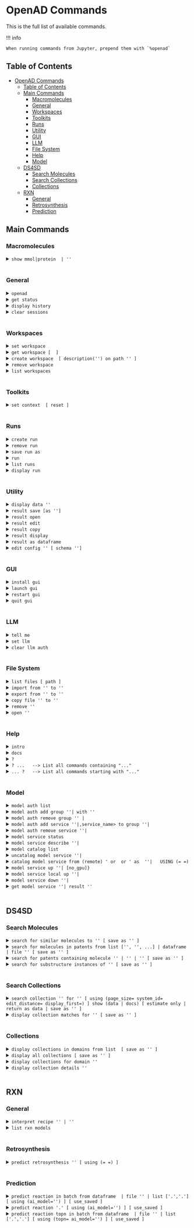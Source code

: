 <!--

DO NOT EDIT
-----------
This file is auto-generated.
To update it, consult instructions:
https://github.com/acceleratedscience/open-ad-toolkit/tree/main/docs

-->

# OpenAD Commands

This is the full list of available commands.

!!! info

    When running commands from Jupyter, prepend them with `%openad`

## Table of Contents

-   [OpenAD Commands](#openad-commands)
    -   [Table of Contents](#table-of-contents)
    -   [Main Commands](#main-commands)
        -   [Macromolecules](#macromolecules)
        -   [General](#general)
        -   [Workspaces](#workspaces)
        -   [Toolkits](#toolkits)
        -   [Runs](#runs)
        -   [Utility](#utility)
        -   [GUI](#gui)
        -   [LLM](#llm)
        -   [File System](#file-system)
        -   [Help](#help)
        -   [Model](#model)
    -   [DS4SD](#ds4sd)
        -   [Search Molecules](#search-molecules)
        -   [Search Collections](#search-collections)
        -   [Collections](#collections)
    -   [RXN](#rxn)
        -   [General](#general-1)
        -   [Retrosynthesis](#retrosynthesis)
        -   [Prediction](#prediction)

## Main Commands

### Macromolecules

<details markdown="block" class="cmd-wrap">
<summary markdown="block"><code>show mmol|protein <fasta> | '<pdb_id>'</code></summary>
<br>

> Launch the molecule viewer to visualize your macromolecule and inspect its properties. <br>
>
> Examples: <br>
>
> -   Show a protein by its PDBe ID: <br> > `show mmol '2g64'` <br>
>
> -   Show a protein by its FASTA string: <br> > `show protein MAKWVCKICGYIYDEDAGDPDNGISPGTKFEELPDDWVCPICGAPKSEFEKLED` <br>

</details>

<br>

### General

<details markdown="block" class="cmd-wrap">
<summary markdown="block"><code>openad</code></summary>
<br>

> Display the openad splash screen. <br>

</details>

<details markdown="block" class="cmd-wrap">
<summary markdown="block"><code>get status</code></summary>
<br>

> Display the currently selected workspace and toolkit. <br>

</details>

<details markdown="block" class="cmd-wrap">
<summary markdown="block"><code>display history</code></summary>
<br>

> Display the last 30 commands run in your current workspace. <br>

</details>

<details markdown="block" class="cmd-wrap">
<summary markdown="block"><code>clear sessions</code></summary>
<br>

> Clear any other sessions that may be running. <br>

</details>

<br>

### Workspaces

<details markdown="block" class="cmd-wrap">
<summary markdown="block"><code>set workspace <workspace_name></code></summary>
<br>

> Change the current workspace. <br>

</details>

<details markdown="block" class="cmd-wrap">
<summary markdown="block"><code>get workspace [ <workspace_name> ]</code></summary>
<br>

> Display details a workspace. When no workspace name is passed, details of your current workspace are displayed. <br>

</details>

<details markdown="block" class="cmd-wrap">
<summary markdown="block"><code>create workspace <workspace_name> [ description('<description>') on path '<path>' ]</code></summary>
<br>

> Create a new workspace with an optional description and path. <br>

</details>

<details markdown="block" class="cmd-wrap">
<summary markdown="block"><code>remove workspace <workspace_name></code></summary>
<br>

> Remove a workspace from your registry. Note that this doesn't remove the workspace's directory. <br>

</details>

<details markdown="block" class="cmd-wrap">
<summary markdown="block"><code>list workspaces</code></summary>
<br>

> Lists all your workspaces. <br>

</details>

<br>

### Toolkits

<details markdown="block" class="cmd-wrap">
<summary markdown="block"><code>set context <toolkit_name> [ reset ]</code></summary>
<br>

> Set your context to the chosen toolkit. By setting the context, the selected toolkit functions become available to you. The optional parameter `reset` can be used to reset your login information. <br>

</details>

<br>

### Runs

<details markdown="block" class="cmd-wrap">
<summary markdown="block"><code>create run</code></summary>
<br>

> Start recording a run. <br>

</details>

<details markdown="block" class="cmd-wrap">
<summary markdown="block"><code>remove run <run_name></code></summary>
<br>

> remove a run. <br>

</details>

<details markdown="block" class="cmd-wrap">
<summary markdown="block"><code>save run as <run_name></code></summary>
<br>

> Stop recording a run and save it. <br>

</details>

<details markdown="block" class="cmd-wrap">
<summary markdown="block"><code>run <run_name></code></summary>
<br>

> Execute a previously recorded run. This will execute every command and continue regardless of any failures. <br>

</details>

<details markdown="block" class="cmd-wrap">
<summary markdown="block"><code>list runs</code></summary>
<br>

> List all runs saved in the current workspace. <br>

</details>

<details markdown="block" class="cmd-wrap">
<summary markdown="block"><code>display run <run_name></code></summary>
<br>

> Display the commands stored in a certain run. <br>

</details>

<br>

### Utility

<details markdown="block" class="cmd-wrap">
<summary markdown="block"><code>display data '<filename.csv>'</code></summary>
<br>

> Display data from a csv file. <br>

</details>

<details markdown="block" class="cmd-wrap">
<summary markdown="block"><code>result save [as '<filename.csv>']</code></summary>
<br>

> Save table data to csv file. <br>

</details>

<details markdown="block" class="cmd-wrap">
<summary markdown="block"><code>result open</code></summary>
<br>

> Explore table data in the browser. <br>
> if you append `-d` to the end of the command `result open -d` display will result to data viewer. <br>

</details>

<details markdown="block" class="cmd-wrap">
<summary markdown="block"><code>result edit</code></summary>
<br>

> Edit table data in the browser. <br>
> if you append `-d` to the end of the command `result open -d` display will result to data viewer. <br>

</details>

<details markdown="block" class="cmd-wrap">
<summary markdown="block"><code>result copy</code></summary>
<br>

> Copy table data to clipboard, formatted for spreadheet. <br>

</details>

<details markdown="block" class="cmd-wrap">
<summary markdown="block"><code>result display</code></summary>
<br>

> Display the result in the CLI. <br>
>
>         if you append `-d` to the end of the command `result open -d` display will result to data viewer. <br>

</details>

<details markdown="block" class="cmd-wrap">
<summary markdown="block"><code>result as dataframe</code></summary>
<br>

> Return the result as dataframe (only for Jupyter Notebook) <br>

</details>

<details markdown="block" class="cmd-wrap">
<summary markdown="block"><code>edit config '<json_config_file>' [ schema '<schema_file>']</code></summary>
<br>

> Edit any JSON file in your workspace directly from the CLI. If a schema is specified, it will be used for validation and documentation. <br>

</details>

<br>

### GUI

<details markdown="block" class="cmd-wrap">
<summary markdown="block"><code>install gui</code></summary>
<br>

> Install the OpenAD GUI (graphical user interface). <br>
>
> The graphical user interface allows you to browse your workspace and visualize your datasets and molecules. <br>

</details>

<details markdown="block" class="cmd-wrap">
<summary markdown="block"><code>launch gui</code></summary>
<br>

> Launch the OpenAD GUI (graphical user interface). <br>

</details>

<details markdown="block" class="cmd-wrap">
<summary markdown="block"><code>restart gui</code></summary>
<br>

> Terminate and then restart the GUI server. <br>

</details>

<details markdown="block" class="cmd-wrap">
<summary markdown="block"><code>quit gui</code></summary>
<br>

> Terminate the GUI server. <br>

</details>

<br>

### LLM

<details markdown="block" class="cmd-wrap">
<summary markdown="block"><code>tell me <how to do xyz></code></summary>
<br>

> Ask your AI assistant how to do anything in OpenAD. <br>

</details>

<details markdown="block" class="cmd-wrap">
<summary markdown="block"><code>set llm  <language_model_name></code></summary>
<br>

> Set the target language model name for the `tell me` command. <br>

</details>

<details markdown="block" class="cmd-wrap">
<summary markdown="block"><code>clear llm auth</code></summary>
<br>

> Clear the language model's authentication file. <br>

</details>

<br>

### File System

<details markdown="block" class="cmd-wrap">
<summary markdown="block"><code>list files [ path ]</code></summary>
<br>

> List al directories and files in your current workspace. <br>

</details>

<details markdown="block" class="cmd-wrap">
<summary markdown="block"><code>import from '<external_source_file>' to '<workspace_file>'</code></summary>
<br>

> Import a file from outside OpenAD into your current workspace. <br>

</details>

<details markdown="block" class="cmd-wrap">
<summary markdown="block"><code>export from '<workspace_file>' to '<external_file>'</code></summary>
<br>

> Export a file from your current workspace to anywhere on your hard drive. <br>

</details>

<details markdown="block" class="cmd-wrap">
<summary markdown="block"><code>copy file '<workspace_file>' to '<other_workspace_name>'</code></summary>
<br>

> Export a file from your current workspace to another workspace. <br>

</details>

<details markdown="block" class="cmd-wrap">
<summary markdown="block"><code>remove '<filename>'</code></summary>
<br>

> Remove a file from your current workspace. <br>

</details>

<details markdown="block" class="cmd-wrap">
<summary markdown="block"><code>open '<filename>'</code></summary>
<br>

> Open a file or dataframe in an iframe <br>
>
> Examples: <br>
>
> -   `open 'base_molecules.sdf'` <br>
> -   `open my_dataframe` <br>

</details>

<br>

### Help

<details markdown="block" class="cmd-wrap">
<summary markdown="block"><code>intro</code></summary>
<br>

> Display an introduction to the OpenAD CLI. <br>

</details>

<details markdown="block" class="cmd-wrap">
<summary markdown="block"><code>docs</code></summary>
<br>

> Open the documentation webpage. <br>

</details>

<details markdown="block" class="cmd-wrap">
<summary markdown="block"><code>?</code></summary>
<br>

> List all available commands. <br>

</details>

<details markdown="block" class="cmd-wrap">
<summary markdown="block"><code>? ...<soft>   --> List all commands containing "..."</soft></code></summary>
<br>

>

</details>

<details markdown="block" class="cmd-wrap">
<summary markdown="block"><code>... ?<soft>   --> List all commands starting with "..."</soft></code></summary>
<br>

>

</details>

<br>

### Model

<details markdown="block" class="cmd-wrap">
<summary markdown="block"><code>model auth list</code></summary>
<br>

> show authentication group mapping <br>

</details>

<details markdown="block" class="cmd-wrap">
<summary markdown="block"><code>model auth add group '<auth_group>'|<auth_group> with '<api_key>'</code></summary>
<br>

> add an authentication group for model services to use <br>

</details>

<details markdown="block" class="cmd-wrap">
<summary markdown="block"><code>model auth remove group '<auth_group>' | <auth_group></code></summary>
<br>

> remove an authentication group <br>

</details>

<details markdown="block" class="cmd-wrap">
<summary markdown="block"><code>model auth add service '<service_name>'|,service_name> to group '<auth_group>'|<auth_group></code></summary>
<br>

> Attach an authentication group to a model service <br>

</details>

<details markdown="block" class="cmd-wrap">
<summary markdown="block"><code>model auth remove service '<service_name>'|<service_name></code></summary>
<br>

> Detatch an authentication group from a model service <br>

</details>

<details markdown="block" class="cmd-wrap">
<summary markdown="block"><code>model service status</code></summary>
<br>

> Get the status of currently cataloged services <br>

</details>

<details markdown="block" class="cmd-wrap">
<summary markdown="block"><code>model service describe '<service_name>'|<service_name></code></summary>
<br>

> get the configuration of a service <br>

</details>

<details markdown="block" class="cmd-wrap">
<summary markdown="block"><code>model catalog list</code></summary>
<br>

> get the list of currently cataloged services <br>

</details>

<details markdown="block" class="cmd-wrap">
<summary markdown="block"><code>uncatalog model service '<service_name>'|<service_name></code></summary>
<br>

> uncatalog a model service <br>
>
> Example: <br> > `uncatalog model service 'gen'` <br>

</details>

<details markdown="block" class="cmd-wrap">
<summary markdown="block"><code>catalog model service from (remote) '<path> or <github> or <service_url>' as  '<service_name>'|<service_name>   USING (<parameter>=<value> <parameter>=<value>)</code></summary>
<br>

> catalog a model service from a path or github or remotely from an existing OpenAD service. <br>
> (USING) optional headers parameters for communication with service backend. <br>
> If you are cataloging a service using a model defined in a directory, provide the absolute `<path>` of that directory in quotes. <br>
>
> The following options require the `remote` option be declared. <br>
>
> If you are cataloging a service using a model defined in github repository, provide the absolute `<github>` of that github directory quotes. <br>
>
> If you are cataloging a remote service on a ip address and port provide the remote services ipaddress and port in quoted string e.g. `'0.0.0.0:8080'` <br>
>
> `service_name`: this is the name of the service as you will define it for your usage. e.g `prop` short for properties. <br>
>
> USING Parameters: <br>
>
> If using a hosted service the following parameters must be supplied: <br> -`Inference-Service`: this is the name of the inference service that is hosted, it is a required parameter if cataloging a remote service. <br>
> An authorization parameter is always required if cataloging a hosted service, either Auhtorisation group (`auth_group`) or Authorisation bearer_token/api_key (`Authorization`): <br> -`auth_group`: this is the name of an authorization group which contains the api_key linked to the service access. This can only be used if `Authorization` is not also defined. <br>
> OR <br> -`Authorization`: this parameter is designed to be used when a `auth_group` is not defined. <br>
>
> Example: <br>
>
> Skypilot Deployment <br> -`catalog model service from 'git@github.com:acceleratedscience/generation_inference_service.git' as 'gen'` <br>
>
> Service using a authentication group <br> -`catalog model service from remote '<service_url>' as  molf  USING (Inference-Service=molformer  )` <br> > ` model auth add service 'molf' to group 'default'` <br>
>
> Single Authorisation Service <br> -`openad catalog model service from remote '<service_URL>' as 'gen' USING (Inference-Service=generation Authorization='<api_key>')` <br>
>
> Catalog a remote service shared with you: <br> -`catalog model service from remote 'http://54.235.3.243:30001' as gen` <br>

</details>

<details markdown="block" class="cmd-wrap">
<summary markdown="block"><code>model service up '<service_name>'|<service_name> [no_gpu]}</code></summary>
<br>

> launches a cataloged model service when it was cataloged as a self managed service from a directory or github repository. <br>
> If you do not want to launch a service with GPU you should specify `no_gpu` at the end of the command. <br>
> Examples: <br>
>
> -`model service up gen` <br>
>
> -`model service up 'gen'` <br>
>
> -`model service up gen no_gpu` <br>

</details>

<details markdown="block" class="cmd-wrap">
<summary markdown="block"><code>model service local up '<service_name>'|<service_name></code></summary>
<br>

> Launches a model service locally. <br>
>
>             Example: <br>
>               ` model service local up gen` <br>

</details>

<details markdown="block" class="cmd-wrap">
<summary markdown="block"><code>model service down '<service_name>'|<service_name></code></summary>
<br>

> Bring down a model service <br>
> Examples: <br>
>
> `model service down gen` <br>
>
> `model service down 'gen'` <br>

</details>

<details markdown="block" class="cmd-wrap">
<summary markdown="block"><code>get model service '<service_name>'|<service_name> result '<result_id>'</code></summary>
<br>

> retrieves a result from a model service <br>
> Examples: <br>
>
> <cmd>get model service myservier result 'wergergerg' <br>

</details>

<br>

## DS4SD

### Search Molecules

<details markdown="block" class="cmd-wrap">
<summary markdown="block"><code>search for similar molecules to '<smiles>' [ save as '<filename.csv>' ]</code></summary>
<br>

> Search for molecules that are similar to the provided molecule or molecule substructure as provided in the `<smiles_string>`. <br>
>
> Use the `save as` clause to save the results as a csv file in your current workspace. <br>
>
> Example: <br> > `search for similar molecules to 'C1(C(=C)C([O-])C1C)=O'` <br>

</details>

<details markdown="block" class="cmd-wrap">
<summary markdown="block"><code>search for molecules in patents from list ['<patent1>', '<patent2>', ...] | dataframe <dataframe_name> | file '<filename.csv>' [ save as '<filename.csv>' ]</code></summary>
<br>

> Search for molecules mentioned in a defined list of patents. When sourcing patents from a CSV or DataFrame, there must be column named "PATENT ID" or "patent id". <br>
>
> Use the `save as` clause to save the results as a csv file in your current workspace. <br>
>
> Example: <br> > `search for molecules in patents from list ['CN108473493B','US20190023713A1']` <br>

</details>

<details markdown="block" class="cmd-wrap">
<summary markdown="block"><code>search for patents containing molecule '<smiles>' | '<inchi>' | '<inchikey>' [ save as '<filename.csv>' ]</code></summary>
<br>

> Search for mentions of a specified molecules in registered patents. The queried molecule can be described as a SMILES string, InChI or InChiKey. <br>
>
> Use the `save as` clause to save the results as a csv file in your current workspace. <br>
>
> Example: <br> > `search for patents containing molecule 'CC(C)(c1ccccn1)C(CC(=O)O)Nc1nc(-c2c[nH]c3ncc(Cl)cc23)c(C#N)cc1F'` <br>

</details>

<details markdown="block" class="cmd-wrap">
<summary markdown="block"><code>search for substructure instances of '<smiles>' [ save as '<filename.csv>' ]</code></summary>
<br>

> Search for molecules by substructure, as defined by the `<smiles_string>`. <br>
>
> Use the `save as` clause to save the results as a csv file in your current workspace. <br>
>
> Example: <br> > `search for substructure instances of 'C1(C(=C)C([O-])C1C)=O' save as 'my_mol'` <br>

</details>

<br>

### Search Collections

<details markdown="block" class="cmd-wrap">
<summary markdown="block"><code>search collection '<collection_name_or_key>' for '<search_string>' [ using (page_size=<int> system_id=<system_id> edit_distance=<integer> display_first=<integer>) ] show (data | docs) [ estimate only | return as data | save as '<filename.csv>' ]</code></summary>
<br>

> Performs a document search of the Deep Search repository based on a given collection. The required `using` clause specifies the collection to search. Use `estimate only` to return only the potential number of hits. <br>
>
> Parameters: <br>
>
> -   `<collection_name_or_key>` The name or index key for a collection. Use the command `display all collections` to list available collections. <br>
> -   `<search_string>` The search string for the search. <br>
>
> The `<search_string>` supports elastic search string query syntax: <br>
>
> -   `+` Signifies AND operation. <br>
> -   `|` Signifies OR operation. <br>
> -   `-` Negates a single token. <br>
> -   `\"` Wraps a number of tokens to signify a phrase for searching. <br>
> -   `*` At the end of a term -> signifies a prefix query <br>
> -   `(` & `)` Signifies precedence <br>
> -   `~N` After a word -> signifies edit distance (fuzziness) <br>
> -   `~N` After a phrase -> signifies slop amount <br>
>
> Options for the `using` clause: <br>
>
> > **Note:** The `using` clause requires all enclosed parameters to be defined in the same order as listed below. <br>
>
> -   `page_size=<integer>` Result pagination, the default is None. <br>
> -   `system_id=<system_id>` System cluster id, the default is 'default'. <br>
> -   `edit_distance=<integer>` (0-5) Sets the search word span criteria for key words for document searches, the default is 5. When set to 0, no snippets will be be returned. <br>
> -   `display_first=<integer>` When set, the displayed result set will be truncated at the given number. <br>
>
> Clauses: <br>
>
> -   `show (data | docs)`: <br>
>     -   `data` Display structured data from within the documents. <br>
>     -   `docs` Display document context and preview snippet. <br>
>         Both can be combined in a single command, e.g. `show (data docs)` <br>
> -   `estimate only` Determine the potential number of hits. <br>
> -   `return as data` For Notebook or API mode. Removes all styling from the Pandas DataFrame, ready for further processing. <br>
>
> Examples: <br>
>
> -   Look for documents that contain discussions on power conversion efficiency: <br> > `search collection 'arxiv-abstract' for 'ide(\"power conversion efficiency\" OR PCE) AND organ*' using ( edit_distance=20 system_id=default) show (docs)` <br>
>
> -   Search the PubChem archive for 'Ibuprofen' and display related molecules' data: <br> > `search collection 'pubchem' for 'Ibuprofen' show (data)` <br>
>
> -   Search for patents which mention a specific smiles molecule: <br> > `search collection 'patent-uspto' for '\"smiles#ccc(coc(=o)cs)(c(=o)c(=o)cs)c(=o)c(=o)cs\"' show (data)` <br>

</details>

<details markdown="block" class="cmd-wrap">
<summary markdown="block"><code>display collection matches for '<search_string>' [ save as '<filename.csv>' ]</code></summary>
<br>

> Search all collections for documents that contain a given Deep Search `<search_string>`. This is useful when narrowing down document collection(s) for subsequent search. You can use the `<index_key>` from the returned table in your next search. <br>
>
> Use the `save as` clause to save the results as a csv file in your current workspace. <br>
>
> Example: <br> > `display collection matches for 'Ibuprofen'` <br>

</details>

<br>

### Collections

<details markdown="block" class="cmd-wrap">
<summary markdown="block"><code>display collections in domains from list <list_of_domains> [ save as '<filename.csv>' ]</code></summary>
<br>

> Display collections that belong to the listed domains. <br>
>
> Use the `save as` clause to save the results as a csv file in your current workspace. <br>
>
> Use the command `display all collections` to find available domains. <br>
>
> Example: <br> > `display collections in domains from list ['Scientific Literature']` <br>

</details>

<details markdown="block" class="cmd-wrap">
<summary markdown="block"><code>display all collections [ save as '<filename.csv>' ]</code></summary>
<br>

> Display all available collections in Deep Search. <br>
>
> Use the `save as` clause to save the results as a csv file in your current workspace. <br>

</details>

<details markdown="block" class="cmd-wrap">
<summary markdown="block"><code>display collections for domain '<domain_name>'</code></summary>
<br>

> Display the available collections in a given Deep Search domain. <br>
>
> Use the command `display all collections` to find available domains. <br>
>
> Example: <br> > `display collections for domain 'Business Insights'` <br>

</details>

<details markdown="block" class="cmd-wrap">
<summary markdown="block"><code>display collection details '<collection_name_or_key>'</code></summary>
<br>

> Display the details for a specified collection. You can specify a collection by its name or key. <br>
>
> Use the command `display all collections` to list available collections. <br>
>
> Example: <br> > `display collection details 'Patents from USPTO'` <br>

</details>

<br>

## RXN

### General

<details markdown="block" class="cmd-wrap">
<summary markdown="block"><code>interpret recipe '<recipe_paragraph>' | '<txt_filename>'</code></summary>
<br>

> Build a ordered list of actions interpreted from a provided text-based recipe. The recipe can be provided as a string or as a text file from your current workspace. <br>
>
> Examples: <br>
>
> -   `interpret recipe 'my_recipe.txt'` <br>
> -   `interpret recipe 'A solution of ((1S,2S)-1-{[(methoxymethyl-biphenyl-4-yl)-(2-pyridin-2-yl-cyclopropanecarbonyl)-amino]-methyl}-2-methyl-butyl)-carbamic acid tert-butyl ester (25 mg, 0.045 mmol) and dichloromethane (4 mL) was treated with a solution of HCl in dioxane (4 N, 0.5 mL) and the resulting reaction mixture was maintained at room temperature for 12 h. The reaction was then concentrated to dryness to afford (1R,2R)-2-pyridin-2-yl-cyclopropanecarboxylic acid ((2S,3S)-2-amino-3-methylpentyl)-(methoxymethyl-biphenyl-4-yl)-amide (18 mg, 95% yield) as a white solid.'` <br>

</details>

<details markdown="block" class="cmd-wrap">
<summary markdown="block"><code>list rxn models</code></summary>
<br>

> Lists all RXN AI models currently available. <br>

</details>

<br>

### Retrosynthesis

<details markdown="block" class="cmd-wrap">
<summary markdown="block"><code>predict retrosynthesis '<smiles>' [ using (<parameter>=<value> <parameter>=<value>) ]</code></summary>
<br>

> Perform a retrosynthesis route prediction on a molecule. <br>
>
> RXN was trained on more than 3 million chemical reactions, derived from publicly available patents. Since then, the Molecular Transformer has outperformed all data-driven models, achieving more than 90% accuracy on forward chemical reaction predictions (reactants + reagents to products) <br>
>
> > **Note:** The `using` clause requires all enclosed parameters to be defined in the same order as listed below. <br>
>
> Optional Parameters that can be specified in the `using` clause: <br>
>
> -   `availability_pricing_threshold=<int>` Maximum price in USD per g/ml of compounds. Default: no threshold. <br>
> -   `available_smiles='<smiles>.<smiles>.<smiles>'` List of molecules available as precursors, delimited with a period. <br>
> -   `exclude_smiles='<smiles>.<smiles>.<smiles>'` List of molecules to exclude from the set of precursors, delimited with a period. <br>
> -   `exclude_substructures='<smiles>.<smiles>.<smiles>'` List of substructures to exclude from the set of precursors, delimited with a period. <br>
> -   `exclude_target_molecule=<boolean>` Excluded target molecule. The default is True <br>
> -   `fap=<float>` Every retrosynthetic step is evaluated with the FAP, and is only retained when forward confidence is greater than the FAP value. The default is 0.6. <br>
> -   `max_steps=<int>` The maximum number steps in the results. The default is 3. <br>
> -   `nbeams=<int>` The maximum number of beams exploring the hypertree. The default is 10. <br>
> -   `pruning_steps=<int>` The number of steps to prune a hypertree. The default is 2. <br>
> -   `ai_model='<model_name>'` What model to use. Use the command `list rxn models` to list all available models. The default is '2020-07-01'. <br>
>
> There are different models available for use with this command including: '12class-tokens-2021-05-14', '2019-09-12', '2020-04-24', '2020-07-01', '2020-07-31', 'aizynth-2020-06-11', 'disconnection-aware-2022-06-24', 'enzymatic-2021-04-16', 'enzymatic-2022-05-31', 'sulfonium-2020-10-27' <br>
>
> Examples: <br> > `predict retrosynthesis 'BrCCc1cccc2c(Br)c3ccccc3cc12' using (max_steps=3)` <br>
>
> `predict retrosynthesis  'BrCCc1cccc2c(Br)c3ccccc3cc12' using (max_steps=6 ai_model='12class-tokens-2021-05-14' ) ` <br>

</details>

<br>

### Prediction

<details markdown="block" class="cmd-wrap">
<summary markdown="block"><code>predict reaction in batch from dataframe <dataframe_name> | file '<filename.csv>' | list ['<smiles>.<smiles>','<smiles>.<smiles>'] [ using (ai_model='<ai_model>') ] [ use_saved ]</code></summary>
<br>

> Run a batch of reaction predictions. The provided list of reactions can be specified as a DataFrame, a CSV file from your current workspace or a list of strings. When proving a DataFrame or CSV file, we will look for the "reactions" column. <br>
>
> Reactions are defined by combining two SMILES strings delimited by a period. For example: `'BrBr.c1ccc2cc3ccccc3cc2c1'` <br>
>
> Optional Parameters that can be specified in the `using` clause: <br>
>
> -   `ai_model='<model_name>'` What model to use. Use the command `list rxn models` to list all available models. The default is '2020-07-01'. <br>
>
> You can reuse previously generated results by appending the optional `use_saved` clause. This will reuse the results of a previously run command with the same parameters, if available. <br>
>
> Examples: <br>
>
> -   `predict reaction in batch from list ['BrBr.c1ccc2cc3ccccc3cc2c1CCO' , 'BrBr.c1ccc2cc3ccccc3cc2c1']` <br>
> -   `predict reaction in batch from list ['BrBr.c1ccc2cc3ccccc3cc2c1CCO' , 'BrBr.c1ccc2cc3ccccc3cc2c1'] use_saved` <br>

</details>

<details markdown="block" class="cmd-wrap">
<summary markdown="block"><code>predict reaction '<smiles>.<smiles>' [ using (ai_model='<ai_model>') ] [ use_saved ]</code></summary>
<br>

> Predict the reaction between two molecules. <br>
>
> Reactions are defined by combining two SMILES strings delimited by a period. For example: `'BrBr.c1ccc2cc3ccccc3cc2c1'` <br>
>
> Optional Parameters that can be specified in the `using` clause: <br>
>
> -   `ai_model='<model_name>'` What model to use. Use the command `list rxn models` to list all available models. The default is '2020-07-01'. <br>
>
> You can reuse previously generated results by appending the optional `use_saved` clause. This will reuse the results of a previously run command with the same parameters, if available. <br>
>
> Examples: <br>
>
> -   `predict reaction 'BrBr.c1ccc2cc3ccccc3cc2c1CCO'` <br>
> -   `predict reaction 'BrBr.c1ccc2cc3ccccc3cc2c1CCO' use_saved` <br>

</details>

<details markdown="block" class="cmd-wrap">
<summary markdown="block"><code>predict reaction topn in batch from dataframe <dataframe_name> | file '<filename.csv>' | list ['<smiles>.<smiles>','<smiles>.<smiles>'] [ using (topn=<integer> ai_model='<ai_model>') ] [ use_saved ]</code></summary>
<br>

> Run a batch of reaction predictions for topn. The provided list of reactions can be specified as a DataFrame, a CSV file from your current workspace or a list of strings. When proving a DataFrame or CSV file, we will look for the "reactions" column. <br>
>
> Reactions are defined by combining two SMILES strings delimited by a period. For example: `'BrBr.c1ccc2cc3ccccc3cc2c1'` <br>
>
> Optional Parameters that can be specified in the `using` clause: <br>
>
> -   `ai_model='<model_name>'` What model to use. Use the command `list rxn models` to list all available models. The default is '2020-07-01'. <br>
> -   `topn=<integer>` Defined the number of results being returned. The default value is 3. <br>
>
> You can reuse previously generated results by appending the optional `use_saved` clause. This will reuse the results of a previously run command with the same parameters, if available. <br>
>
> Examples: <br>
>
> -   `predict reaction topn in batch from list ['BrBr.c1ccc2cc3ccccc3cc2c1CCO' , 'BrBr.c1ccc2cc3ccccc3cc2c1']` <br>
> -   `predict reaction topn in batch from list ['BrBr.c1ccc2cc3ccccc3cc2c1CCO' , 'BrBr.c1ccc2cc3ccccc3cc2c1'] using (topn=6)` <br>
> -   `predict reaction topn in batch from list ['BrBr.c1ccc2cc3ccccc3cc2c1CCO' , 'BrBr.c1ccc2cc3ccccc3cc2c1'] use_saved ` <br>

</details>
